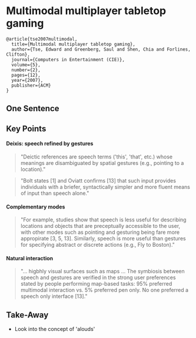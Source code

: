 # Multimodal multiplayer tabletop gaming
```
@article{tse2007multimodal,
  title={Multimodal multiplayer tabletop gaming},
  author={Tse, Edward and Greenberg, Saul and Shen, Chia and Forlines, Clifton},
  journal={Computers in Entertainment (CIE)},
  volume={5},
  number={2},
  pages={12},
  year={2007},
  publisher={ACM}
}
```

## One Sentence

## Key Points
#### Deixis: speech refined by gestures
> "Deictic references are speech terms ('this', 'that', etc.) whose meanings are disambiguated by spatial gestures (e.g., pointing to a location)."

> "Bolt states [1] and Oviatt confirms [13] that such input provides individuals with a briefer, syntactically simpler and more fluent means of input than speech alone."

#### Complementary modes
> "For example, studies show that speech is less useful for describing locations and objects that are preceptually accessible to the user, with other modes such as pointing and gesturing being fare more appropirate [3, 5, 13]. Similarly, speech is more useful than gestures for specifying abstract or discrete actions (e.g., Fly to Boston)."

#### Natural interaction
> "... higbhly visual surfaces such as maps ... The symbiosis between speech and gestures are verified in the strong user preferences stated by people performing map-based tasks: 95% preferred multimodal interaction vs. 5% preferred pen only. No one preferred a speech only interface [13]."

## Take-Away
* Look into the concept of 'alouds'
